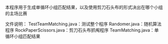 本程序用于生成单循环小组匹配结果，以及使用剪刀石头布的形式决出在哪个小组的主场比赛

文件说明：
TestTeamMatching.java：测试整个程序
Randomer.java：随机算法程序
RockPaperScissors.java：剪刀石头布抓阄程序
TeamMatching.java：单循环小组匹配结果